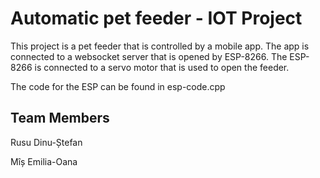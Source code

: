 # Automatic pet feeder - IOT Project

This project is a pet feeder that is controlled by a mobile app. The app is connected to a websocket server that is opened by ESP-8266. The ESP-8266 is connected to a servo motor that is used to open the feeder.

The code for the ESP can be found in esp-code.cpp

## Team Members

Rusu Dinu-Ștefan

Mîș Emilia-Oana
